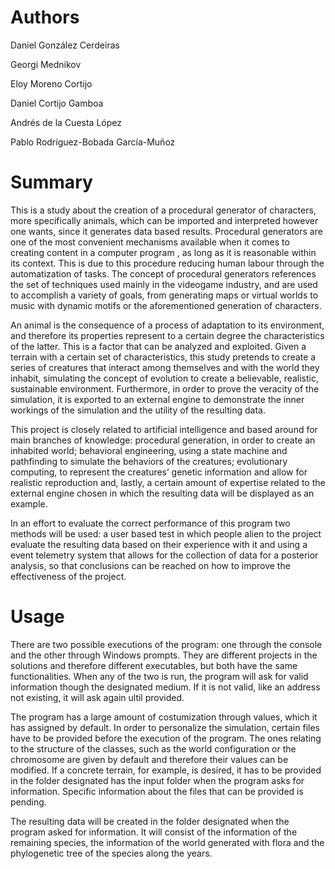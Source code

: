 # Authors


Daniel González Cerdeiras

Georgi Mednikov

Eloy Moreno Cortijo

Daniel Cortijo Gamboa

Andrés de la Cuesta López

Pablo Rodríguez-Bobada García-Muñoz



# Summary


This is a study about the creation of a procedural generator of characters, more specifically animals, which can be imported and interpreted however one wants, since it generates data based results. Procedural generators are one of the most convenient mechanisms available when it comes to creating content in a computer program , as long as it is reasonable within its context. This is due to this procedure reducing human labour through the automatization of tasks. The concept of procedural generators references the set of techniques used mainly in the videogame industry, and are used to accomplish a variety of goals, from generating maps or virtual worlds to music with dynamic motifs or the aforementioned generation of characters.

An animal is the consequence of a process of adaptation to its environment, and therefore its properties represent to a certain degree the characteristics of the latter. This is a factor that can be analyzed and exploited. Given a terrain with a certain set of characteristics, this study pretends to create a series of creatures that interact among themselves and with the world they inhabit, simulating the concept of evolution to create a believable, realistic, sustainable environment. Furthermore, in order to prove the veracity of the simulation, it is exported to an external engine to demonstrate the inner workings of the simulation and the utility of the resulting data.

This project is closely related to artificial intelligence and based around for main branches of knowledge: procedural generation, in order to create an inhabited world; behavioral engineering, using a state machine and pathfinding to simulate the behaviors of the creatures; evolutionary computing, to represent the creatures’ genetic information and allow for realistic reproduction and, lastly, a certain amount of expertise related to the external engine chosen in which the resulting data will be displayed as an example.

In an effort to evaluate the correct performance of this program two methods will be used: a user based test in which people alien to the project evaluate the resulting data based on their experience with it and using a event telemetry system that allows for the collection of data for a posterior analysis, so that conclusions can be reached on how to improve the effectiveness of the project.



# Usage


There are two possible executions of the program: one through the console and the other through Windows prompts. They are different projects in the solutions and therefore different executables, but both have the same functionalities. When any of the two is run, the program will ask for valid information though the designated medium. If it is not valid, like an address not existing, it will ask again ultil provided.

The program has a large amount of costumization through values, which it has assigned by default. In order to personalize the simulation, certain files have to be provided before the execution of the program. The ones relating to the structure of the classes, such as the world configuration or the chromosome are given by default and therefore their values can be modified. If a concrete terrain, for example, is desired, it has to be provided in the folder designated has the input folder when the program asks for information. Specific information about the files that can be provided is pending.

The resulting data will be created in the folder designated when the program asked for information. It will consist of the information of the remaining species, the information of the world generated with flora and the phylogenetic tree of the species along the years.
